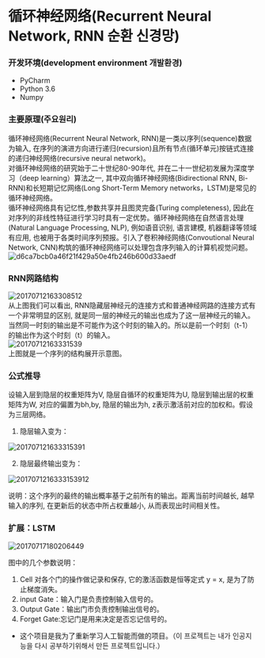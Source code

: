 # 循环神经网络(Recurrent Neural Network, RNN 순환 신경망)

### 开发环境(development environment 개발환경)
- PyCharm 
- Python 3.6
- Numpy 

### 主要原理(주요원리)
循环神经网络(Recurrent Neural Network, RNN)是一类以序列(sequence)数据为输入, 在序列的演进方向进行递归(recursion)且所有节点(循环单元)按链式连接的递归神经网络(recursive neural network)。   
对循环神经网络的研究始于二十世纪80-90年代, 并在二十一世纪初发展为深度学习（deep learning）算法之一, 其中双向循环神经网络(Bidirectional RNN, Bi-RNN)和长短期记忆网络(Long Short-Term Memory networks，LSTM)是常见的循环神经网络。   
循环神经网络具有记忆性,参数共享并且图灵完备(Turing completeness), 因此在对序列的非线性特征进行学习时具有一定优势。循环神经网络在自然语言处理(Natural Language Processing, NLP), 例如语音识别, 语言建模, 机器翻译等领域有应用, 也被用于各类时间序列预报。引入了卷积神经网络(Convoutional Neural Network, CNN)构筑的循环神经网络可以处理包含序列输入的计算机视觉问题。   
![d6ca7bcb0a46f21f429a50e4fb246b600d33aedf](https://user-images.githubusercontent.com/60682087/114156523-a4279d80-995d-11eb-873a-2e98fc7c8126.jpg)   

### RNN网路结构

![20170712163308512](https://user-images.githubusercontent.com/60682087/114157565-b7873880-995e-11eb-867e-4a386474daec.jpg)   
从上图我们可以看出, RNN隐藏层神经元的连接方式和普通神经网路的连接方式有一个非常明显的区别, 就是同一层的神经元的输出也成为了这一层神经元的输入。当然同一时刻的输出是不可能作为这个时刻的输入的。所以是前一个时刻（t-1）的输出作为这个时刻（t）的输入。   
![20170712163331539](https://user-images.githubusercontent.com/60682087/114157275-70994300-995e-11eb-97d5-eb858095de6d.jpg)   
上图就是一个序列的结构展开示意图。   
### 公式推导

设输入层到隐层的权重矩阵为V, 隐层自循环的权重矩阵为U, 隐层到输出层的权重矩阵为W, 对应的偏置为bh,by, 隐层的输出为h, z表示激活前对应的加权和。假设为三层网络。

1. 隐层输入变为：

![201707121633315391](https://user-images.githubusercontent.com/60682087/114161158-b952fb00-9962-11eb-910c-776e21c27e62.jpg)

2. 隐层最终输出变为：

![2017071216333153912](https://user-images.githubusercontent.com/60682087/114161376-f15a3e00-9962-11eb-918b-591d80478342.JPG)

说明：这个序列的最终的输出概率基于之前所有的输出。距离当前时间越长, 越早输入的序列, 在更新后的状态中所占权重越小, 从而表现出时间相关性。

### 扩展：LSTM

![20170717180206449](https://user-images.githubusercontent.com/60682087/114162446-11d6c800-9964-11eb-80b6-6b6798465475.jpg)

图中的几个参数说明：   
1. Cell 对各个门的操作做记录和保存, 它的激活函数是恒等定式 y = x, 是为了防止梯度消失。   
2. input Gate：输入门是负责控制输入信号的。   
3. Output Gate：输出门市负责控制输出信号的。   
4. Forget Gate:忘记门是用来决定是否忘记信号的。   

- 这个项目是我为了重新学习人工智能而做的项目。（이 프로젝트는 내가 인공지능을 다시 공부하기위해서 만든 프로젝트입니다.）
